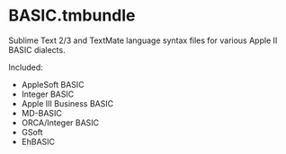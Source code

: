 # BASIC.tmbundle

Sublime Text 2/3 and TextMate language syntax files for various Apple II BASIC dialects.

Included:

* AppleSoft BASIC
* Integer BASIC
* Apple III Business BASIC
* MD-BASIC
* ORCA/Integer BASIC
* GSoft
* EhBASIC
